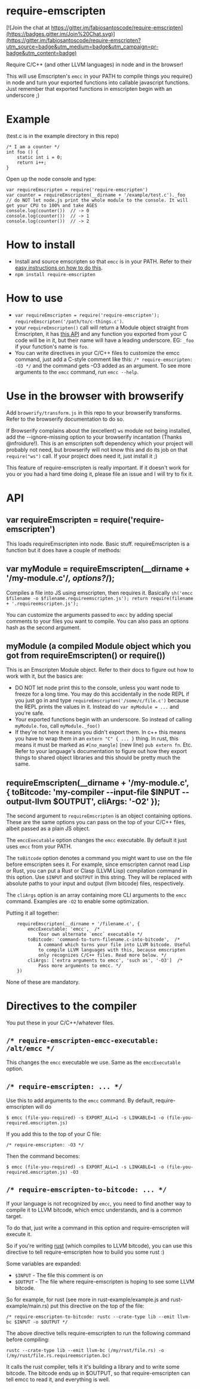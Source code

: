 
# require-emscripten

[![Join the chat at https://gitter.im/fabiosantoscode/require-emscripten](https://badges.gitter.im/Join%20Chat.svg)](https://gitter.im/fabiosantoscode/require-emscripten?utm_source=badge&utm_medium=badge&utm_campaign=pr-badge&utm_content=badge)

Require C/C++ (and other LLVM languages) in node and in the browser!

This will use Emscripten's `emcc` in your PATH to compile things you require() in node and turn your exported functions into callable javascript functions. Just remember that exported functions in emscripten begin with an underscore ;)

# Example

(test.c is in the example directory in this repo)

    /* I am a counter */
    int foo () {
        static int i = 0;
        return i++;
    }

Open up the node console and type:

    var requireEmscripten = require('require-emscripten')
    var counter = requireEmscripten(__dirname + '/example/test.c')._foo  // do NOT let node.js print the whole module to the console. It will get your CPU to 100% and take AGES
    console.log(counter())  // -> 0
    console.log(counter())  // -> 1
    console.log(counter())  // -> 2


# How to install

 * Install and source emscripten so that `emcc` is in your PATH. Refer to their [easy instructions on how to do this](http://kripken.github.io/emscripten-site/docs/getting_started/downloads.html#windows-osx-and-linux-installing-the-portable-sdk).
 * `npm install require-emscripten`

# How to use

 * `var requireEmscripten = require('require-emscripten'); requireEmscripten('/path/to/c-things.c')`.
 * your `requireEmscripten()` call will return a Module object straight from Emscripten, it has [this API](http://kripken.github.io/emscripten-site/docs/api_reference/preamble.js.html#preamble-js) and any function you exported from your C code will be in it, but their name will have a leading underscore. EG: `_foo` if your function's name is `foo`.
 * You can write directives in your C/C++ files to customize the emcc command, just add a C-style comment like this: `/* require-emscripten: -O3 */` and the command gets -O3 added as an argument. To see more arguments to the `emcc` command, run `emcc --help`.

# Use in the browser with browserify

Add `browerify/transform.js` in this repo to your browserify transforms. Refer to the browserify documentation to do so.

If Browserify complains about the (excellent) `ws` module not being installed, add the --ignore-missing option to your browserify incantation (Thanks @nfroidure!). This is an emscripten soft dependency which your project will probably not need, but browserify will not know this and do its job on that `require("ws")` call. If your project does need it, just install it ;)

This feature of require-emscripten is really important. If it doesn't work for you or you had a hard time doing it, please file an issue and I will try to fix it.


# API


## var requireEmscripten = require('require-emscripten')

This loads requireEmscripten into node. Basic stuff. requireEmscripten is a function but it does have a couple of methods:


## var myModule = requireEmscripten(__dirname + '/my-module.c'/*, options?*/);

Compiles a file into JS using emscripten, then requires it. Basically `sh('emcc $filename -o $filename.requireemscripten.js'); return require(filename + '.requireemscripten.js');`

You can customize the arguments passed to `emcc` by adding special comments to your files you want to compile. You can also pass an options hash as the second argument.

## myModule (a compiled Module object which you got from requireEmscripten() or require())

This is an Emscripten Module object. Refer to their docs to figure out how to work with it, but the basics are:

 * DO NOT let node print this to the console, unless you want node to freeze for a long time. You may do this accidentally in the node REPL if you just go in and type `requireEmscripten('/some/c/file.c')` because the REPL prints the values in it. Instead do `var myModule = ...` and you're safe.
 * Your exported functions begin with an underscore. So instead of calling `myModule.foo`, call `myModule._foo()`
 * If they're not here it means you didn't export them. In c++ this means you have to wrap them in an `extern "C" { ... }` thing. In rust, this means it must be marked as `#[no_mangle]` (new line) `pub extern fn`. Etc. Refer to your language's documentation to figure out how they export things to shared object libraries and this should be pretty much the same.


## requireEmscripten(__dirname + '/my-module.c', { toBitcode: 'my-compiler --input-file $INPUT --output-llvm $OUTPUT', cliArgs: '-O2' });

The second argument to `requireEmscripten` is an object containing options. These are the same options you can pass on the top of your C/C++ files, albeit passed as a plain JS object.

The `emccExecutable` option changes the `emcc` executable. By default it just uses `emcc` from your PATH.

The `toBitcode` option denotes a command you might want to use on the file before emscripten sees it. For example, since emscripten cannot read Lisp or Rust, you can put a Rust or Clasp (LLVM Lisp) compilation command in this option. Use `$INPUT` and `$OUTPUT` in this string. They will be replaced with absolute paths to your input and output (llvm bitcode) files, respectively.

The `cliArgs` option is an array containing more CLI arguments to the `emcc` command. Examples are `-O2` to enable some optimization.

Putting it all together:

```
    requireEmscripten(__dirname + '/filename.c', {
        emccExecutable: 'emcc',  /*
            Your own alternate `emcc` executable */
        toBitcode: 'command-to-turn-filename.c-into-bitcode',  /*
            A command which turns your file into LLVM bitcode. Useful
            to compile LLVM languages with this, because emscripten
            only recognizes C/C++ files. Read more below. */
        cliArgs: ['extra arguments to emcc', 'such as', '-O3']  /*
            Pass more arguments to emcc. */
    })
```

None of these are mandatory.

# Directives to the compiler

You put these in your C/C++/whatever files.


## `/* require-emscripten-emcc-executable: /alt/emcc */`

This changes the `emcc` executable we use. Same as the `emccExecutable` option.


## `/* require-emscripten: ... */`

Use this to add arguments to the `emcc` command. By default, require-emscripten will do 

    $ emcc (file-you-required) -s EXPORT_ALL=1 -s LINKABLE=1 -o (file-you-required.emscripten.js)

If you add this to the top of your C file:

    /* require-emscripten: -O3 */

Then the command becomes:

    $ emcc (file-you-required) -s EXPORT_ALL=1 -s LINKABLE=1 -o (file-you-required.emscripten.js) -O3


## `/* require-emscripten-to-bitcode: ... */`

If your language is not recognized by `emcc`, you need to find another way to compile it to LLVM bitcode, which emcc understands, and is a common target.

To do that, just write a command in this option and require-emscripten will execute it.

So if you're writing [rust](http://rust-lang.org) (which compiles to LLVM bitcode), you can use this directive to tell require-emscripten how to build you some rust :)


Some variables are expanded:

 * `$INPUT` - The file this comment is on
 * `$OUTPUT` - The file where require-emscripten is hoping to see some LLVM bitcode.

So for example, for rust (see more in rust-example/example.js and rust-example/main.rs) put this directive on the top of the file:

    /* require-emscripten-to-bitcode: rustc --crate-type lib --emit llvm-bc $INPUT -o $OUTPUT */

The above directive tells require-emscripten to run the following command before compiling:

    rustc --crate-type lib --emit llvm-bc (/my/rust/file.rs) -o (/my/rust/file.rs.requireemscripten.bc)

It calls the rust compiler, tells it it's building a library and to write some bitcode. The bitcode ends up in $OUTPUT, so that require-emscripten can tell emcc to read it, and everything is well.

